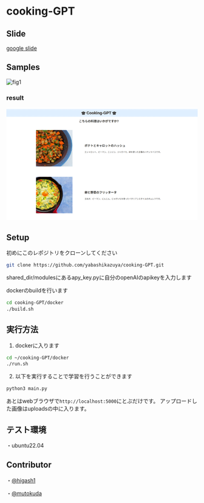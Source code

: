 # cooking-GPT
## Slide
[google slide](https://docs.google.com/presentation/d/1QRioxU_DZO62ucU4HYKtcXWjA3XuZ01cO_aFyc2hgcA/edit?usp=sharing)


## Samples
![fig1](./images/cooking-GPT.gif )

### result
![fig1](./images/result.png )
## Setup
初めにこのレポジトリをクローンしてください
```sh
git clone https://github.com/yabashikazuya/cooking-GPT.git
```

shared_dir/modulesにあるapy_key.pyに自分のopenAIのapikeyを入力します

dockerのbuildを行います
```sh
cd cooking-GPT/docker
./build.sh
```

## 実行方法
1. dockerに入ります
```sh
cd ~/cooking-GPT/docker
./run.sh
```
2. 以下を実行することで学習を行うことができます
```sh
python3 main.py
```
あとはwebブラウザで`http://localhost:5000`にとぶだけです。
アップロードした画像はuploadsの中に入ります。

## テスト環境
・ubuntu22.04

## Contributor
・[@higash1](https://github.com/higash1)

・[@mutokuda](https://github.com/mutokuda)
